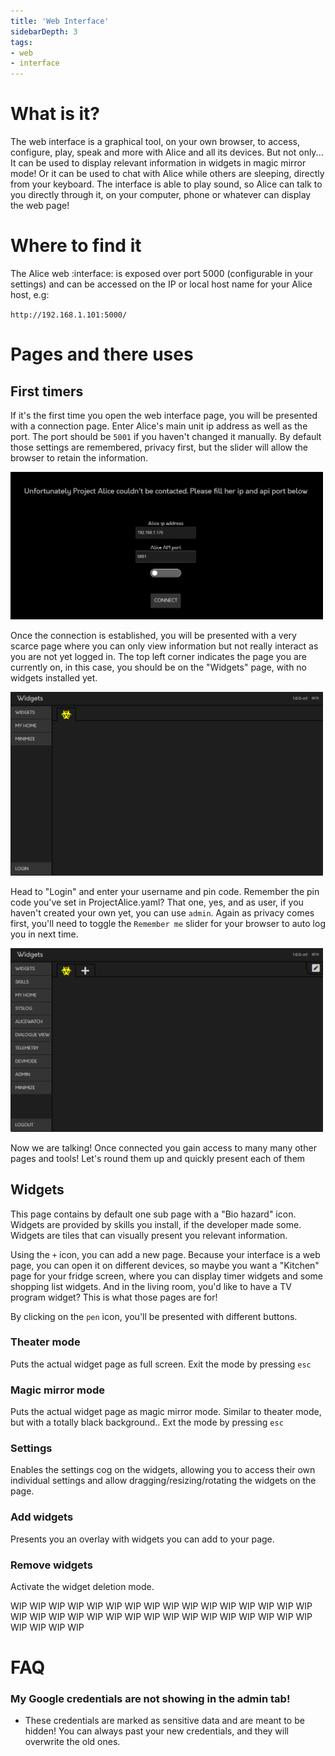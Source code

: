 ```yaml
---
title: 'Web Interface'
sidebarDepth: 3
tags:
- web
- interface
---
```


# What is it?
The web interface is a graphical tool, on your own browser, to access, configure, play, speak and more with Alice and all its devices. But not only... It can be used to display relevant information in widgets in magic mirror mode! Or it can be used to chat with Alice while others are sleeping, directly from your keyboard. The interface is able to play sound, so Alice can talk to you directly through it, on your computer, phone or whatever can display the web page!

# Where to find it

The Alice web :interface: is exposed over port 5000 (configurable in your settings) and can be accessed on the IP or local host name for your Alice host, e.g:

`http://192.168.1.101:5000/`

# Pages and there uses

## First timers
If it's the first time you open the web interface page, you will be presented with a connection page. Enter Alice's main unit ip address as well as the port. The port should be `5001` if you haven't changed it manually. By default those settings are remembered, privacy first, but the slider will allow the browser to retain the information.

<img style="width: 500px;" alt="Interface welcome" src="/images/webinterface/001.png">

Once the connection is established, you will be presented with a very scarce page where you can only view information but not really interact as you are not yet logged in. The top left corner indicates the page you are currently on, in this case, you should be on the "Widgets" page, with no widgets installed yet.

<img style="width: 500px;" alt="Interface start" src="/images/webinterface/002.png">

Head to "Login" and enter your username and pin code. Remember the pin code you've set in ProjectAlice.yaml? That one, yes, and as user, if you haven't created your own yet, you can use `admin`. Again as privacy comes first, you'll need to toggle the `Remember me` slider for your browser to auto log you in next time.

<img style="width: 500px;" alt="Interface logged in" src="/images/webinterface/003.png">

Now we are talking! Once connected you gain access to many many other pages and tools! Let's round them up and quickly present each of them

## Widgets
This page contains by default one sub page with a "Bio hazard" icon. Widgets are provided by skills you install, if the developer made some. Widgets are tiles that can visually present you relevant information.

Using the `+` icon, you can add a new page. Because your interface is a web page, you can open it on different devices, so maybe you want a "Kitchen" page for your fridge screen, where you can display timer widgets and some shopping list widgets. And in the living room, you'd like to have a TV program widget? This is what those pages are for!

By clicking on the `pen` icon, you'll be presented with different buttons.

### Theater mode
Puts the actual widget page as full screen. Exit the mode by pressing `esc`

### Magic mirror mode
Puts the actual widget page as magic mirror mode. Similar to theater mode, but with a totally black background.. Ext the mode by pressing `esc`

### Settings
Enables the settings cog on the widgets, allowing you to access their own individual settings and allow dragging/resizing/rotating the widgets on the page.

### Add widgets
Presents you an overlay with widgets you can add to your page. 

### Remove widgets
Activate the widget deletion mode.


WIP WIP WIP WIP WIP WIP WIP WIP WIP WIP WIP WIP WIP WIP WIP WIP WIP WIP WIP WIP WIP WIP WIP WIP WIP WIP WIP WIP WIP WIP WIP WIP WIP WIP WIP WIP



# FAQ
### My Google credentials are not showing in the admin tab!
- These credentials are marked as sensitive data and are meant to be hidden! You can always past your new credentials, and they will overwrite the old ones.
